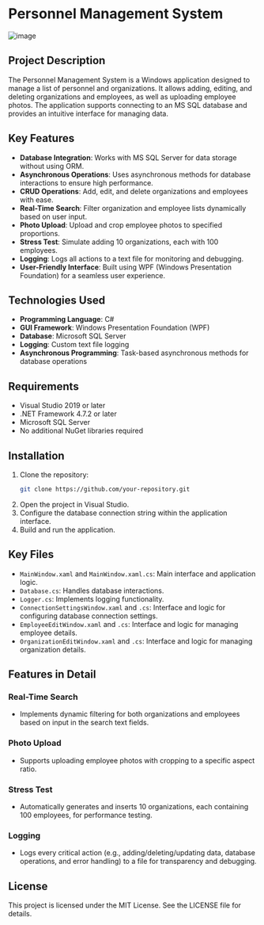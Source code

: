 
# Personnel Management System
![image](https://github.com/user-attachments/assets/1f942007-09b2-4ecf-b174-66dfc5602865)

## Project Description
The Personnel Management System is a Windows application designed to manage a list of personnel and organizations. It allows adding, editing, and deleting organizations and employees, as well as uploading employee photos. The application supports connecting to an MS SQL database and provides an intuitive interface for managing data.

## Key Features
- **Database Integration**: Works with MS SQL Server for data storage without using ORM.
- **Asynchronous Operations**: Uses asynchronous methods for database interactions to ensure high performance.
- **CRUD Operations**: Add, edit, and delete organizations and employees with ease.
- **Real-Time Search**: Filter organization and employee lists dynamically based on user input.
- **Photo Upload**: Upload and crop employee photos to specified proportions.
- **Stress Test**: Simulate adding 10 organizations, each with 100 employees.
- **Logging**: Logs all actions to a text file for monitoring and debugging.
- **User-Friendly Interface**: Built using WPF (Windows Presentation Foundation) for a seamless user experience.

## Technologies Used
- **Programming Language**: C#
- **GUI Framework**: Windows Presentation Foundation (WPF)
- **Database**: Microsoft SQL Server
- **Logging**: Custom text file logging
- **Asynchronous Programming**: Task-based asynchronous methods for database operations

## Requirements
- Visual Studio 2019 or later
- .NET Framework 4.7.2 or later
- Microsoft SQL Server
- No additional NuGet libraries required

## Installation
1. Clone the repository:
   ```bash
   git clone https://github.com/your-repository.git
   ```
2. Open the project in Visual Studio.
3. Configure the database connection string within the application interface.
4. Build and run the application.

## Key Files
- `MainWindow.xaml` and `MainWindow.xaml.cs`: Main interface and application logic.
- `Database.cs`: Handles database interactions.
- `Logger.cs`: Implements logging functionality.
- `ConnectionSettingsWindow.xaml` and `.cs`: Interface and logic for configuring database connection settings.
- `EmployeeEditWindow.xaml` and `.cs`: Interface and logic for managing employee details.
- `OrganizationEditWindow.xaml` and `.cs`: Interface and logic for managing organization details.

## Features in Detail
### Real-Time Search
- Implements dynamic filtering for both organizations and employees based on input in the search text fields.

### Photo Upload
- Supports uploading employee photos with cropping to a specific aspect ratio.

### Stress Test
- Automatically generates and inserts 10 organizations, each containing 100 employees, for performance testing.

### Logging
- Logs every critical action (e.g., adding/deleting/updating data, database operations, and error handling) to a file for transparency and debugging.

## License
This project is licensed under the MIT License. See the LICENSE file for details.
